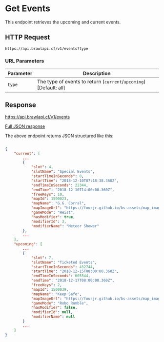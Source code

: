 # Get Events

This endpoint retrieves the upcoming and current events.

## HTTP Request

`https://api.brawlapi.cf/v1/events?type`

### URL Parameters

| Parameter | Description                                                        |
| --------- | ------------------------------------------------------------------ |
| `type`    | The type of events to return (`current`/`upcoming`) [Default: all] |

## Response

https://api.brawlapi.cf/v1/events

<a href="/json/events.json">Full JSON response</a>

The above endpoint returns JSON structured like this:

```json

{
    "current": [
        ...
        {
            "slot": 4,
            "slotName": "Special Events",
            "startTimeInSeconds": 0,
            "startTime": "2018-12-10T07:18:38.360Z",
            "endTimeInSeconds": 22344,
            "endTime": "2018-12-10T14:00:00.360Z",
            "freeKeys": 10,
            "mapId": 1500023,
            "mapName": "G.G. Corral",
            "mapImageUrl": "https://fourjr.github.io/bs-assets/map_images/1500023.png",
            "gameMode": "Heist",
            "hasModifier": true,
            "modifierId": 3,
            "modifierName": "Meteor Shower"
        },
        ...
    ],
    "upcoming": [
        ...
        {
            "slot": 7,
            "slotName": "Ticketed Events",
            "startTimeInSeconds": 432744,
            "startTime": "2018-12-15T08:00:00.360Z",
            "endTimeInSeconds": 605544,
            "endTime": "2018-12-17T08:00:00.360Z",
            "freeKeys": 2,
            "mapId": 1500039,
            "mapName": "Keep Safe",
            "mapImageUrl": "https://fourjr.github.io/bs-assets/map_images/1500039.png",
            "gameMode": "Robo Rumble",
            "hasModifier": false,
            "modifierId": null,
            "modifierName": null
        }
        ...
    ]
}
```

